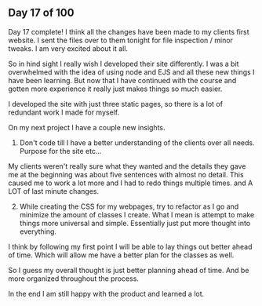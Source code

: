 Day 17 of 100
------------------

Day 17 complete!
I think all the changes have been made to my clients first website. I sent the files over to them tonight for file inspection / minor tweaks. I am very excited about it all.

So in hind sight I really wish I developed their site differently. I was a bit overwhelmed with the idea of using node and EJS and all these new things I have been learning. But now that I have continued with the course and gotten more experience it really just makes things so much easier.

I developed the site with just three static pages, so there is a lot of redundant work I made for myself.

On my next project I have a couple new insights.

1) Don't code till I have a better understanding of the clients over all needs. Purpose for the site etc...

My clients weren't really sure what they wanted and the details they gave me at the beginning was about five sentences with almost no detail. This caused me to work a lot more and I had to redo things multiple times. and A LOT of last minute changes.

2) While creating the CSS for my webpages, try to refactor as I go and minimize the amount of classes I create. What I mean is attempt to make things more universal and simple. Essentially just put more thought into everything.

I think by following my first point I will be able to lay things out better ahead of time. Which will allow me have a better plan for the classes as well.

So I guess my overall thought is just better planning ahead of time. And be more organized throughout the process.

In the end I am still happy with the product and learned a lot.
